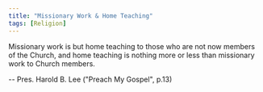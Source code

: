```yaml
---
title: "Missionary Work & Home Teaching"
tags: [Religion]
---
```


Missionary work is but home teaching to those who are not now members of the Church, and home teaching is nothing more or less than missionary work to Church members.

-- Pres. Harold B. Lee ("Preach My Gospel", p.13)
